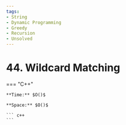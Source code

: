 ```yaml
---
tags:
- String
- Dynamic Programming
- Greedy
- Recursion
- Unsolved
---
```



# 44. Wildcard Matching

=== "C++"

    **Time:** $O()$

    **Space:** $O()$

    ``` c++
    ```